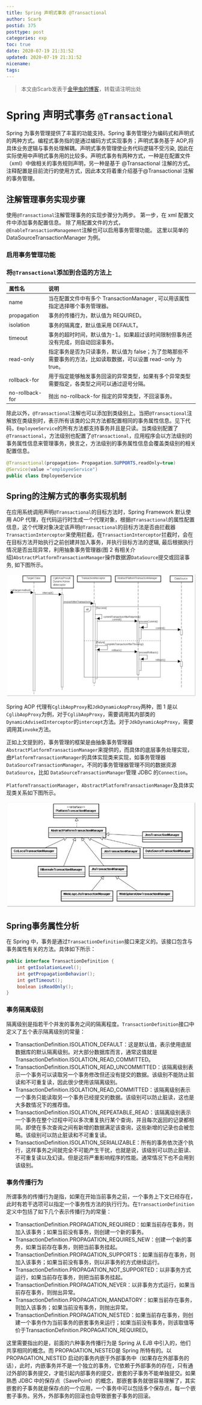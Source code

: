 ```yaml
---
title: Spring 声明式事务 @Transactional
author: Scarb
postid: 375
posttype: post
categories: exp
toc: true
date: 2020-07-19 21:31:52
updated: 2020-07-19 21:31:52
nicename:
tags:
---
```


>本文由Scarb发表于[金甲虫的博客](http://47.106.131.90/blog)，转载请注明出处

# Spring 声明式事务 `@Transactional`

Spring 为事务管理提供了丰富的功能支持。Spring 事务管理分为编码式和声明式的两种方式。编程式事务指的是通过编码方式实现事务；声明式事务基于 AOP,将具体业务逻辑与事务处理解耦。声明式事务管理使业务代码逻辑不受污染, 因此在实际使用中声明式事务用的比较多。声明式事务有两种方式，一种是在配置文件（xml）中做相关的事务规则声明，另一种是基于 @Transactional 注解的方式。注释配置是目前流行的使用方式，因此本文将着重介绍基于@Transactional 注解的事务管理。

## 注解管理事务实现步骤

使用`@Transactional`注解管理事务的实现步骤分为两步。
第一步，在 xml 配置文件中添加事务配置信息。
除了用配置文件的方式，`@EnableTransactionManagement`注解也可以启用事务管理功能。
这里以简单的 DataSourceTransactionManager 为例。

### 启用事务管理功能

### 将`@Transactional`添加到合适的方法上

| 属性名           | 说明                                                         |
| :--------------- | :----------------------------------------------------------- |
| name             | 当在配置文件中有多个 TransactionManager , 可以用该属性指定选择哪个事务管理器。 |
| propagation      | 事务的传播行为，默认值为 REQUIRED。                          |
| isolation        | 事务的隔离度，默认值采用 DEFAULT。                           |
| timeout          | 事务的超时时间，默认值为-1。如果超过该时间限制但事务还没有完成，则自动回滚事务。 |
| read-only        | 指定事务是否为只读事务，默认值为 false；为了忽略那些不需要事务的方法，比如读取数据，可以设置 read-only 为 true。 |
| rollback-for     | 用于指定能够触发事务回滚的异常类型，如果有多个异常类型需要指定，各类型之间可以通过逗号分隔。 |
| no-rollback- for | 抛出 no-rollback-for 指定的异常类型，不回滚事务。            |

除此以外，`@Transactional`注解也可以添加到类级别上。当把`@Transactional`注解放在类级别时，表示所有该类的公共方法都配置相同的事务属性信息。见下代码，`EmployeeService`的所有方法都支持事务并且是只读。当类级别配置了`@Transactional`，方法级别也配置了`@Transactional`，应用程序会以方法级别的事务属性信息来管理事务，换言之，方法级别的事务属性信息会覆盖类级别的相关配置信息。

```java
@Transactional(propagation= Propagation.SUPPORTS,readOnly=true)
@Service(value ="employeeService")
public class EmployeeService
```



## Spring的注解方式的事务实现机制

在应用系统调用声明`@Transactional`的目标方法时，Spring Framework 默认使用 AOP 代理，在代码运行时生成一个代理对象，根据`@Transactional`的属性配置信息，这个代理对象决定该声明`@Transactional`的目标方法是否由拦截器`TransactionInterceptor`来使用拦截，在`TransactionInterceptor`拦截时，会在在目标方法开始执行之前创建并加入事务，并执行目标方法的逻辑, 最后根据执行情况是否出现异常，利用抽象事务管理器(图 2 有相关介绍)`AbstractPlatformTransactionManager`操作数据源`DataSource`提交或回滚事务, 如下图所示。

![](375/spring_transaction.jpg)

Spring AOP 代理有`CglibAopProxy`和`JdkDynamicAopProxy`两种，图 1 是以`CglibAopProxy`为例，对于`CglibAopProxy`，需要调用其内部类的`DynamicAdvisedInterceptor`的`intercept`方法。对于`JdkDynamicAopProxy`，需要调用其`invoke`方法。

正如上文提到的，事务管理的框架是由抽象事务管理器`AbstractPlatformTransactionManager`来提供的，而具体的底层事务处理实现，由`PlatformTransactionManager`的具体实现类来实现，如事务管理器`DataSourceTransactionManager`。不同的事务管理器管理不同的数据资源`DataSource`，比如 `DataSourceTransactionManager`管理 JDBC 的`Connection`。

`PlatformTransactionManager`，`AbstractPlatformTransactionManager`及具体实现类关系如下图所示。

![](375/transaction_manager_class.jpg)

## Spring事务属性分析

在 Spring 中，事务是通过`TransactionDefinition`接口来定义的。该接口包含与事务属性有关的方法。具体如下所示：

```java
public interface TransactionDefinition {
    int getIsolationLevel();
    int getPropagationBehavior();
    int getTimeout();
    boolean isReadOnly();
}
```

### 事务隔离级别

隔离级别是指若干个并发的事务之间的隔离程度。`TransactionDefinition`接口中定义了五个表示隔离级别的常量：

- TransactionDefinition.ISOLATION_DEFAULT：这是默认值，表示使用底层数据库的默认隔离级别。对大部分数据库而言，通常这值就是TransactionDefinition.ISOLATION_READ_COMMITTED。
- TransactionDefinition.ISOLATION_READ_UNCOMMITTED：该隔离级别表示一个事务可以读取另一个事务修改但还没有提交的数据。该级别不能防止脏读和不可重复读，因此很少使用该隔离级别。
- TransactionDefinition.ISOLATION_READ_COMMITTED：该隔离级别表示一个事务只能读取另一个事务已经提交的数据。该级别可以防止脏读，这也是大多数情况下的推荐值。
- TransactionDefinition.ISOLATION_REPEATABLE_READ：该隔离级别表示一个事务在整个过程中可以多次重复执行某个查询，并且每次返回的记录都相同。即使在多次查询之间有新增的数据满足该查询，这些新增的记录也会被忽略。该级别可以防止脏读和不可重复读。
- TransactionDefinition.ISOLATION_SERIALIZABLE：所有的事务依次逐个执行，这样事务之间就完全不可能产生干扰，也就是说，该级别可以防止脏读、不可重复读以及幻读。但是这将严重影响程序的性能。通常情况下也不会用到该级别。

### 事务传播行为

所谓事务的传播行为是指，如果在开始当前事务之前，一个事务上下文已经存在，此时有若干选项可以指定一个事务性方法的执行行为。在`TransactionDefinition`定义中包括了如下几个表示传播行为的常量：

- TransactionDefinition.PROPAGATION_REQUIRED：如果当前存在事务，则加入该事务；如果当前没有事务，则创建一个新的事务。
- TransactionDefinition.PROPAGATION_REQUIRES_NEW：创建一个新的事务，如果当前存在事务，则把当前事务挂起。
- TransactionDefinition.PROPAGATION_SUPPORTS：如果当前存在事务，则加入该事务；如果当前没有事务，则以非事务的方式继续运行。
- TransactionDefinition.PROPAGATION_NOT_SUPPORTED：以非事务方式运行，如果当前存在事务，则把当前事务挂起。
- TransactionDefinition.PROPAGATION_NEVER：以非事务方式运行，如果当前存在事务，则抛出异常。
- TransactionDefinition.PROPAGATION_MANDATORY：如果当前存在事务，则加入该事务；如果当前没有事务，则抛出异常。
- TransactionDefinition.PROPAGATION_NESTED：如果当前存在事务，则创建一个事务作为当前事务的嵌套事务来运行；如果当前没有事务，则该取值等价于TransactionDefinition.PROPAGATION_REQUIRED。

这里需要指出的是，前面的六种事务传播行为是 Spring 从 EJB 中引入的，他们共享相同的概念。而 PROPAGATION_NESTED是 Spring 所特有的。以 PROPAGATION_NESTED 启动的事务内嵌于外部事务中（如果存在外部事务的话），此时，内嵌事务并不是一个独立的事务，它依赖于外部事务的存在，只有通过外部的事务提交，才能引起内部事务的提交，嵌套的子事务不能单独提交。如果熟悉 JDBC 中的保存点（SavePoint）的概念，那嵌套事务就很容易理解了，其实嵌套的子事务就是保存点的一个应用，一个事务中可以包括多个保存点，每一个嵌套子事务。另外，外部事务的回滚也会导致嵌套子事务的回滚。